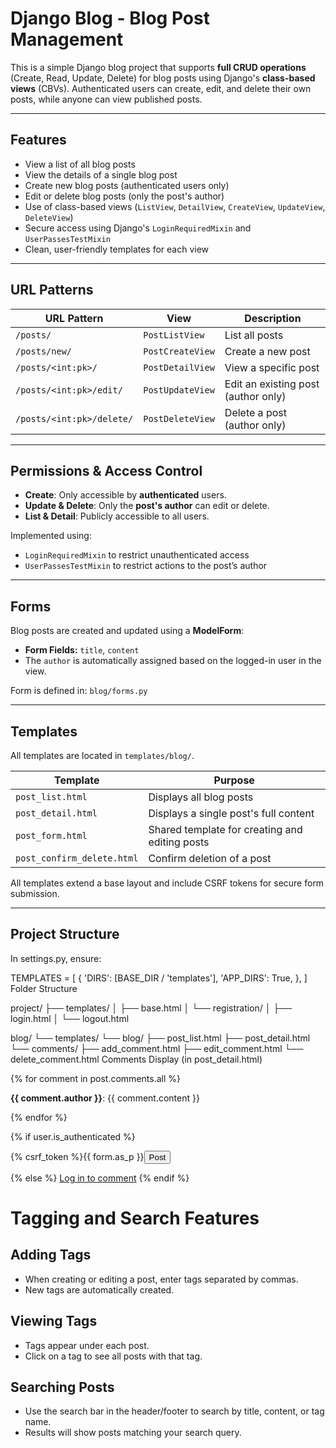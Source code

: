 

#  Django Blog - Blog Post Management

This is a simple Django blog project that supports **full CRUD operations** (Create, Read, Update, Delete) for blog posts using Django's **class-based views** (CBVs). Authenticated users can create, edit, and delete their own posts, while anyone can view published posts.

---

##  Features

-  View a list of all blog posts
-  View the details of a single blog post
-  Create new blog posts (authenticated users only)
-  Edit or delete blog posts (only the post's author)
-  Use of class-based views (`ListView`, `DetailView`, `CreateView`, `UpdateView`, `DeleteView`)
-  Secure access using Django's `LoginRequiredMixin` and `UserPassesTestMixin`
-  Clean, user-friendly templates for each view

---

##  URL Patterns

| URL Pattern | View | Description |
|-------------|------|-------------|
| `/posts/` | `PostListView` | List all posts |
| `/posts/new/` | `PostCreateView` | Create a new post |
| `/posts/<int:pk>/` | `PostDetailView` | View a specific post |
| `/posts/<int:pk>/edit/` | `PostUpdateView` | Edit an existing post (author only) |
| `/posts/<int:pk>/delete/` | `PostDeleteView` | Delete a post (author only) |

---

##  Permissions & Access Control

-  **Create**: Only accessible by **authenticated** users.
-  **Update & Delete**: Only the **post's author** can edit or delete.
-  **List & Detail**: Publicly accessible to all users.

Implemented using:
- `LoginRequiredMixin` to restrict unauthenticated access
- `UserPassesTestMixin` to restrict actions to the post’s author

---

##  Forms

Blog posts are created and updated using a **ModelForm**:

- **Form Fields:** `title`, `content`
- The `author` is automatically assigned based on the logged-in user in the view.

Form is defined in: `blog/forms.py`

---

##  Templates

All templates are located in `templates/blog/`.

| Template | Purpose |
|----------|---------|
| `post_list.html` | Displays all blog posts |
| `post_detail.html` | Displays a single post's full content |
| `post_form.html` | Shared template for creating and editing posts |
| `post_confirm_delete.html` | Confirm deletion of a post |

All templates extend a base layout and include CSRF tokens for secure form submission.

---

##  Project Structure


In settings.py, ensure:


TEMPLATES = [
    {
        'DIRS': [BASE_DIR / 'templates'],
        'APP_DIRS': True,
    },
]
 Folder Structure

project/
├── templates/
│   ├── base.html
│   └── registration/
│       ├── login.html
│       └── logout.html

blog/
└── templates/
    └── blog/
        ├── post_list.html
        ├── post_detail.html
        └── comments/
            ├── add_comment.html
            ├── edit_comment.html
            └── delete_comment.html
 Comments Display (in post_detail.html)

{% for comment in post.comments.all %}
  <p><b>{{ comment.author }}</b>: {{ comment.content }}</p>
{% endfor %}

{% if user.is_authenticated %}
  <form method="post">{% csrf_token %}{{ form.as_p }}<button>Post</button></form>
{% else %}
  <a href="{% url 'login' %}?next={{ request.path }}">Log in to comment</a>
{% endif %}


# Tagging and Search Features

## Adding Tags
- When creating or editing a post, enter tags separated by commas.
- New tags are automatically created.

## Viewing Tags
- Tags appear under each post.
- Click on a tag to see all posts with that tag.

## Searching Posts
- Use the search bar in the header/footer to search by title, content, or tag name.
- Results will show posts matching your search query.